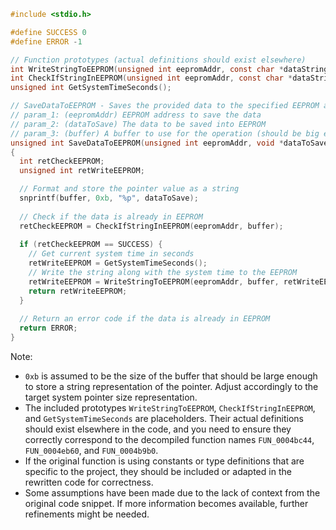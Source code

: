 ```c
#include <stdio.h>

#define SUCCESS 0
#define ERROR -1

// Function prototypes (actual definitions should exist elsewhere)
int WriteStringToEEPROM(unsigned int eepromAddr, const char *dataString);
int CheckIfStringInEEPROM(unsigned int eepromAddr, const char *dataString);
unsigned int GetSystemTimeSeconds();

// SaveDataToEEPROM - Saves the provided data to the specified EEPROM address
// param_1: (eepromAddr) EEPROM address to save the data
// param_2: (dataToSave) The data to be saved into EEPROM
// param_3: (buffer) A buffer to use for the operation (should be big enough to hold a pointer in string format)
unsigned int SaveDataToEEPROM(unsigned int eepromAddr, void *dataToSave, char *buffer)
{
  int retCheckEEPROM;
  unsigned int retWriteEEPROM;

  // Format and store the pointer value as a string
  snprintf(buffer, 0xb, "%p", dataToSave);
  
  // Check if the data is already in EEPROM
  retCheckEEPROM = CheckIfStringInEEPROM(eepromAddr, buffer);
  
  if (retCheckEEPROM == SUCCESS) {
    // Get current system time in seconds
    retWriteEEPROM = GetSystemTimeSeconds();
    // Write the string along with the system time to the EEPROM
    retWriteEEPROM = WriteStringToEEPROM(eepromAddr, buffer, retWriteEEPROM);
    return retWriteEEPROM;
  }
  
  // Return an error code if the data is already in EEPROM
  return ERROR;
}
```

Note: 
- `0xb` is assumed to be the size of the buffer that should be large enough to store a string representation of the pointer. Adjust accordingly to the target system pointer size representation.
- The included prototypes `WriteStringToEEPROM`, `CheckIfStringInEEPROM`, and `GetSystemTimeSeconds` are placeholders. Their actual definitions should exist elsewhere in the code, and you need to ensure they correctly correspond to the decompiled function names `FUN_0004bc44`, `FUN_0004eb60`, and `FUN_0004b9b0`.
- If the original function is using constants or type definitions that are specific to the project, they should be included or adapted in the rewritten code for correctness.
- Some assumptions have been made due to the lack of context from the original code snippet. If more information becomes available, further refinements might be needed.